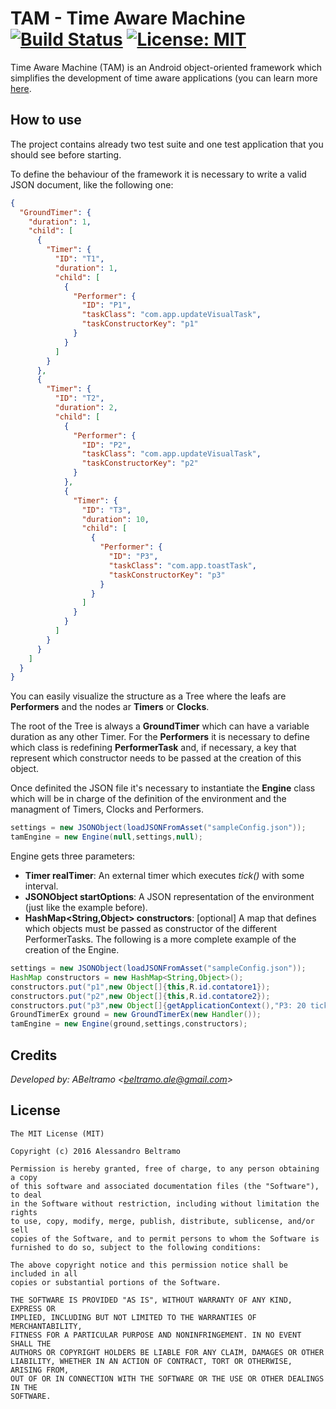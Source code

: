 TAM - Time Aware Machine [![Build Status](https://travis-ci.org/ABeltramo/TAMDroid.svg?branch=master)](https://travis-ci.org/ABeltramo/TAMDroid) [![License: MIT](https://img.shields.io/badge/License-MIT-lightgrey.svg)](https://opensource.org/licenses/MIT)
==========

Time Aware Machine (TAM) is an Android object-oriented framework which simplifies the development of time aware applications (you can learn more [here](http://www.sal.disco.unimib.it/technologies/tam/).  

How to use
-------

The project contains already two test suite and one test application that you should see before starting.  

To define the behaviour of the framework it is necessary to write a valid JSON document, like the following one:

```json
{
  "GroundTimer": {
    "duration": 1,
    "child": [
      {
        "Timer": {
          "ID": "T1",
          "duration": 1,
          "child": [
            {
              "Performer": {
                "ID": "P1",
                "taskClass": "com.app.updateVisualTask",
                "taskConstructorKey": "p1"
              }
            }
          ]
        }
      },
      {
        "Timer": {
          "ID": "T2",
          "duration": 2,
          "child": [
            {
              "Performer": {
                "ID": "P2",
                "taskClass": "com.app.updateVisualTask",
                "taskConstructorKey": "p2"
              }
            },
            {
              "Timer": {
                "ID": "T3",
                "duration": 10,
                "child": [
                  {
                    "Performer": {
                      "ID": "P3",
                      "taskClass": "com.app.toastTask",
                      "taskConstructorKey": "p3"
                    }
                  }
                ]
              }
            }
          ]
        }
      }
    ]
  }
}
```

You can easily visualize the structure as a Tree where the leafs are **Performers** and the nodes ar **Timers** or **Clocks**.  

The root of the Tree is always a **GroundTimer** which can have a variable duration as any other Timer. For the **Performers** it is necessary to define which class is redefining **PerformerTask** and, if necessary, a key that represent which constructor needs to be passed at the creation of this object.

Once definited the JSON file it's necessary to instantiate the **Engine** class which will be in charge of the definition of the environment and the managment of Timers, Clocks and Performers.
```java
settings = new JSONObject(loadJSONFromAsset("sampleConfig.json"));
tamEngine = new Engine(null,settings,null);
```
Engine gets three parameters:
* **Timer realTimer**: An external timer which executes *tick()* with some interval.
* **JSONObject startOptions**: A JSON representation of the environment (just like the example before).
* **HashMap<String,Object> constructors**: [optional] A map that defines which objects must be passed as constructor of the different PerformerTasks.
The following is a more complete example of the creation of the Engine.

```java
settings = new JSONObject(loadJSONFromAsset("sampleConfig.json"));
HashMap constructors = new HashMap<String,Object>();
constructors.put("p1",new Object[]{this,R.id.contatore1});
constructors.put("p2",new Object[]{this,R.id.contatore2});
constructors.put("p3",new Object[]{getApplicationContext(),"P3: 20 tick"});
GroundTimerEx ground = new GroundTimerEx(new Handler());
tamEngine = new Engine(ground,settings,constructors);
```
Credits
-------
*Developed by: ABeltramo <[beltramo.ale@gmail.com](beltramo.ale@gmail.com)>*
	
License
-------
	The MIT License (MIT)

	Copyright (c) 2016 Alessandro Beltramo

	Permission is hereby granted, free of charge, to any person obtaining a copy
	of this software and associated documentation files (the "Software"), to deal
	in the Software without restriction, including without limitation the rights
	to use, copy, modify, merge, publish, distribute, sublicense, and/or sell
	copies of the Software, and to permit persons to whom the Software is
	furnished to do so, subject to the following conditions:

	The above copyright notice and this permission notice shall be included in all
	copies or substantial portions of the Software.

	THE SOFTWARE IS PROVIDED "AS IS", WITHOUT WARRANTY OF ANY KIND, EXPRESS OR
	IMPLIED, INCLUDING BUT NOT LIMITED TO THE WARRANTIES OF MERCHANTABILITY,
	FITNESS FOR A PARTICULAR PURPOSE AND NONINFRINGEMENT. IN NO EVENT SHALL THE
	AUTHORS OR COPYRIGHT HOLDERS BE LIABLE FOR ANY CLAIM, DAMAGES OR OTHER
	LIABILITY, WHETHER IN AN ACTION OF CONTRACT, TORT OR OTHERWISE, ARISING FROM,
	OUT OF OR IN CONNECTION WITH THE SOFTWARE OR THE USE OR OTHER DEALINGS IN THE
	SOFTWARE.
